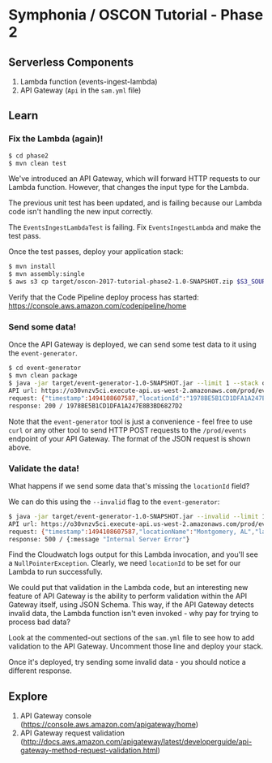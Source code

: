 # Symphonia / OSCON Tutorial - Phase 2

## Serverless Components

1. Lambda function (events-ingest-lambda)
1. API Gateway (`Api` in the `sam.yml` file)

## Learn

### Fix the Lambda (again)!

```bash
$ cd phase2
$ mvn clean test
```

We've introduced an API Gateway, which will forward HTTP requests to our Lambda function. However, that changes the input type for the Lambda.

The previous unit test has been updated, and is failing because our Lambda code isn't handling the new input correctly.

The `EventsIngestLambdaTest` is failing. Fix `EventsIngestLambda` and make the test pass.

Once the test passes, deploy your application stack:

```bash
$ mvn install
$ mvn assembly:single
$ aws s3 cp target/oscon-2017-tutorial-phase2-1.0-SNAPSHOT.zip $S3_SOURCE/source.zip
```

Verify that the Code Pipeline deploy process has started: https://console.aws.amazon.com/codepipeline/home

### Send some data!

Once the API Gateway is deployed, we can send some test data to it using the `event-generator`.

```bash
$ cd event-generator
$ mvn clean package
$ java -jar target/event-generator-1.0-SNAPSHOT.jar --limit 1 --stack oscon-2017-tutorial-application
API url: https://o30vnzv5ci.execute-api.us-west-2.amazonaws.com/prod/events
request: {"timestamp":1494108607587,"locationId":"1978BE5B1CD1DFA1A247E8B3BD6827D2","locationName":"Montgomery, AL","latitude":32.361538,"longitude":-86.279118,"city":"Montgomery","state":"AL","temperature":85.5631845254945}
response: 200 / 1978BE5B1CD1DFA1A247E8B3BD6827D2
```

Note that the `event-generator` tool is just a convenience - feel free to use `curl` or any other tool
to send HTTP POST requests to the `/prod/events` endpoint of your API Gateway. The format of the JSON request is 
shown above.

### Validate the data!

What happens if we send some data that's missing the `locationId` field?

We can do this using the `--invalid` flag to the `event-generator`:

```bash
$ java -jar target/event-generator-1.0-SNAPSHOT.jar --invalid --limit 1 --stack oscon-2017-tutorial-application
API url: https://o30vnzv5ci.execute-api.us-west-2.amazonaws.com/prod/events
request: {"timestamp":1494108607587,"locationName":"Montgomery, AL","latitude":32.361538,"longitude":-86.279118,"city":"Montgomery","state":"AL","temperature":85.5631845254945}
response: 500 / {:message "Internal Server Error"}
```

Find the Cloudwatch logs output for this Lambda invocation, and you'll see a `NullPointerException`. Clearly, we need
`locationId` to be set for our Lambda to run successfully.

We could put that validation in the Lambda code, but an interesting new feature of API Gateway is the ability to perform
validation within the API Gateway itself, using JSON Schema. This way, if the API Gateway detects invalid data, the Lambda
function isn't even invoked - why pay for trying to process bad data?

Look at the commented-out sections of the `sam.yml` file to see how to add validation to the API Gateway. Uncomment those line and deploy your stack.

Once it's deployed, try sending some invalid data - you should notice a different response.

## Explore

1. API Gateway console (https://console.aws.amazon.com/apigateway/home)
1. API Gateway request validation (http://docs.aws.amazon.com/apigateway/latest/developerguide/api-gateway-method-request-validation.html)
